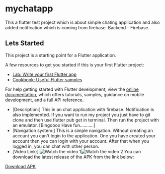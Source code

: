 # mychatapp

This a flutter test project which is about simple chating application and also added notification which is coming from firebase. Backend - Firebase.

## Lets Started

This project is a starting point for a Flutter application.

A few resources to get you started if this is your first Flutter project:

- [Lab: Write your first Flutter app](https://docs.flutter.dev/get-started/codelab)
- [Cookbook: Useful Flutter samples](https://docs.flutter.dev/cookbook)

For help getting started with Flutter development, view the
[online documentation](https://docs.flutter.dev/), which offers tutorials,
samples, guidance on mobile development, and a full API reference.

- [Description:] This in an chat application with firebase. Notification is also implemented.
If you want to run my project you just have to git clone and then use flutter pub get in terminal. Then run the project with an emulator. [Bingoooo Have fun...........]
- [Navigation system:] This is a simple navigation. Without creating an account you can't login to the application. One you have created your account then you can login with your account. After that when you logged in, you can chat with other person.
- [Video Link:] ![Watch the video 1](https://github.com/Zaeem104158/mychatapp/blob/main/record1.gif)![Watch the video 2](https://github.com/Zaeem104158/mychatapp/blob/main/record1.gif)
You can download the latest release of the APK from the link below:

[Download APK](https://github.com/Zaeem104158/mychatapp/app-release.apk)

